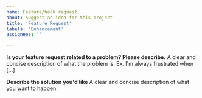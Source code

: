 ```yaml
---
name: Feature/hack request
about: Suggest an idea for this project
title: 'Feature Request'
labels: 'Enhancement'
assignees: ''

---
```


**Is your feature request related to a problem? Please describe.**
A clear and concise description of what the problem is. Ex. I'm always frustrated when [...]

**Describe the solution you'd like**
A clear and concise description of what you want to happen.
